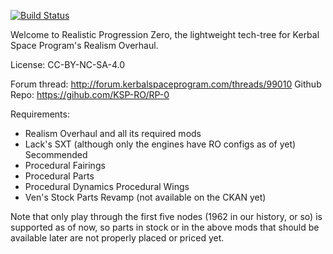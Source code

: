 [![Build Status](https://travis-ci.org/KSP-RO/RP-0.svg?branch=master)](https://travis-ci.org/KSP-RO/RP-0)

Welcome to Realistic Progression Zero, the lightweight tech-tree for Kerbal Space Program's Realism Overhaul.

License: CC-BY-NC-SA-4.0

Forum thread: http://forum.kerbalspaceprogram.com/threads/99010
Github Repo:  https://gihub.com/KSP-RO/RP-0

Requirements:
- Realism Overhaul and all its required mods
- Lack's SXT (although only the engines have RO configs as of yet)
Secommended
- Procedural Fairings
- Procedural Parts
- Procedural Dynamics Procedural Wings
- Ven's Stock Parts Revamp (not available on the CKAN yet)

Note that only play through the first five nodes (1962 in our history, or so) is supported as of now, so parts in stock or in the above mods that should be available later are not properly placed or priced yet.
